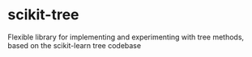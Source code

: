 # scikit-tree
Flexible library for implementing and experimenting with tree methods, based on the scikit-learn tree codebase
